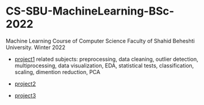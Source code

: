 # CS-SBU-MachineLearning-BSc-2022
Machine Learning Course of Computer Science Faculty of Shahid Beheshti University. Winter 2022

* [project1](https://github.com/AnitaSoroush/CS-SBU-MachineLearning-BSc-2022/tree/98222085/submits/98222085/project1) 
related subjects: preprocessing, data cleaning, outlier detection, multiprocessing, data visualization, EDA, statistical tests, classification, scaling, dimention reduction, PCA

* [project2](https://github.com/AnitaSoroush/CS-SBU-MachineLearning-BSc-2022/tree/98222085/submits/98222085/project2)

* [project3](https://github.com/AnitaSoroush/CS-SBU-MachineLearning-BSc-2022/tree/98222085/submits/98222085/project%203)
